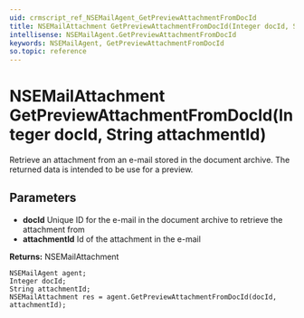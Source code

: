 ```yaml
---
uid: crmscript_ref_NSEMailAgent_GetPreviewAttachmentFromDocId
title: NSEMailAttachment GetPreviewAttachmentFromDocId(Integer docId, String attachmentId)
intellisense: NSEMailAgent.GetPreviewAttachmentFromDocId
keywords: NSEMailAgent, GetPreviewAttachmentFromDocId
so.topic: reference
---
```


# NSEMailAttachment GetPreviewAttachmentFromDocId(Integer docId, String attachmentId)

Retrieve an attachment from an e-mail stored in the document archive. The returned data is intended to be use for a preview.

## Parameters

* **docId** Unique ID for the e-mail in the document archive to retrieve the attachment from
* **attachmentId** Id of the attachment in the e-mail

**Returns:** NSEMailAttachment

```crmscript
NSEMailAgent agent;
Integer docId;
String attachmentId;
NSEMailAttachment res = agent.GetPreviewAttachmentFromDocId(docId, attachmentId);
```

